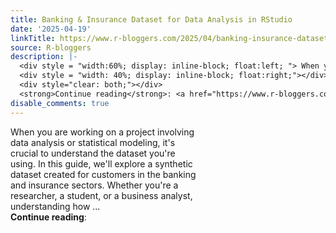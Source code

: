 ```yaml
---
title: Banking & Insurance Dataset for Data Analysis in RStudio
date: '2025-04-19'
linkTitle: https://www.r-bloggers.com/2025/04/banking-insurance-dataset-for-data-analysis-in-rstudio/
source: R-bloggers
description: |-
  <div style = "width:60%; display: inline-block; float:left; "> When you are working on a project involving data analysis or statistical modeling, it's crucial to understand the dataset you're using. In this guide, we'll explore a synthetic dataset created for customers in the banking and insurance sectors. Whether you're a researcher, a student, or a business analyst, understanding how ...</div>
  <div style = "width: 40%; display: inline-block; float:right;"></div>
  <div style="clear: both;"></div>
  <strong>Continue reading</strong>: <a href="https://www.r-bloggers.com/2025/04/banking-insurance-dat ...
disable_comments: true
---
```

<div style = "width:60%; display: inline-block; float:left; "> When you are working on a project involving data analysis or statistical modeling, it's crucial to understand the dataset you're using. In this guide, we'll explore a synthetic dataset created for customers in the banking and insurance sectors. Whether you're a researcher, a student, or a business analyst, understanding how ...</div>
<div style = "width: 40%; display: inline-block; float:right;"></div>
<div style="clear: both;"></div>
<strong>Continue reading</strong>: <a href="https://www.r-bloggers.com/2025/04/banking-insurance-dat ...